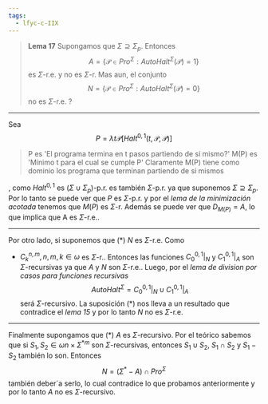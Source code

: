 ```yaml
---
tags:
  - lfyc-c-IIX
---
```

> **Lema 17** Supongamos que $\Sigma\supseteq\Sigma_p$. Entonces $$A=\{\mathcal{P}\in{Pro}^{\Sigma}:{AutoHalt}^{\Sigma}(\mathcal{P})=1\}$$ es $\Sigma$-r.e. y no es $\Sigma$-r. Mas aun, el conjunto $$N=\{\mathcal{P}\in{Pro}^{\Sigma}:{AutoHalt}^{\Sigma}(\mathcal{P})=0\}$$ no es $\Sigma$-r.e.
?

---
Sea $$P=\lambda{t\mathcal{P}}\left[{Halt}^{0,1}(t,\mathcal{P},\mathcal{P})\right]$$
> P es 'El programa termina en t pasos partiendo de si mismo?'
> M(P) es 'Mínimo t para el cual se cumple P'
> Claramente M(P) tiene como dominio los programa que terminan partiendo de si mismos

, como ${Halt}^{0,1}$ es $(\Sigma\cup\Sigma_p)$-p.r. es también $\Sigma$-p.r. ya que suponemos $\Sigma\supseteq\Sigma_p$. Por lo tanto se puede ver que $P$ es $\Sigma$-p.r. y por el *lema de la minimización acotada* tenemos que $M(P)$ es $\Sigma$-r. Además se puede ver que $D_{M(P)}=A$, lo que implica que A es $\Sigma$-r.e..
 - - -
Por otro lado, si suponemos que ($\ast$) $N$ es $\Sigma$-r.e. Como 
- $C_{k}^{n,m},n,m,k\in\omega$ es $\Sigma$-r..
Entonces las funciones $C_{0}^{0,1}|_{N}$ y $C_{1}^{0,1}|_{A}$ son $\Sigma$-recursivas ya que $A$ y $N$ son $\Sigma$-r.e.. Luego, por el *lema de division por casos para funciones recursivas* $${AutoHalt}^{\Sigma}=C_{0}^{0,1}|_{N}\cup{C}_{1}^{0,1}|_{A}$$ será $\Sigma$-recursivo. La suposición ($\ast$) nos lleva a un resultado que contradice el *lema 15* y por lo tanto $N$ no es $\Sigma$-r.e.
 - - - 
Finalmente supongamos que ($\ast$) $A$ es $\Sigma$-recursivo.
Por el teórico sabemos que si $S_1,S_2\in\omega{n}\times\Sigma^{\ast m}$ son $\Sigma$-recursivas, entonces $S_1\cup{S_2}$, $S_1\cap{S_2}$ y $S_1-S_2$ también lo son. Entonces
$$N=(\Sigma^{\ast}-A)\cap{Pro}^{\Sigma}$$ también deber´a serlo, lo cual contradice lo que probamos anteriormente y por lo tanto $A$ no es $\Sigma$-recursivo.